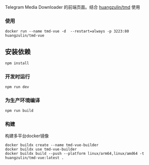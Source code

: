 Telegram Media Downloader 的前端页面。结合   [huangzulin/tmd](https://github.com/huangzulin/tmd) 使用


### 使用
``` shell
docker run --name tmd-vue -d  --restart=always -p 3223:80 huangzulin/tmd-vue
```

## 安装依赖

```sh
npm install
```

### 开发时运行

```sh
npm run dev
```

### 为生产环境编译

```sh
npm run build
```


### 构建

构建多平台docker镜像

```shell
docker buildx create --name tmd-vue-builder
docker buildx use tmd-vue-builder
docker buildx build --push --platform linux/arm64,linux/amd64 -t huangzulin/tmd-vue:latest .
```
